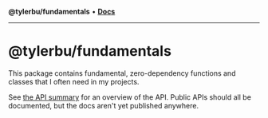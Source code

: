 **@tylerbu/fundamentals** • [**Docs**](modules.md)

***

# @tylerbu/fundamentals

This package contains fundamental, zero-dependency functions and classes that I often need in my projects. 

See [the API summary](https://github.com/tylerbutler/tools-monorepo/blob/main/packages/fundamentals/docs/cli-api.api.md) for
an overview of the API. Public APIs should all be documented, but the docs aren't yet published anywhere.
